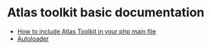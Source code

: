 # Atlas toolkit basic documentation

* [How to include Atlas Toolkit in your php main file](Initialization.md)
* [Autoloader](Autoloader.md)
